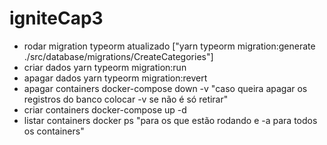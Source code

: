 # igniteCap3

- rodar migration typeorm atualizado ["yarn typeorm migration:generate ./src/database/migrations/CreateCategories"]
- criar dados yarn typeorm migration:run 
- apagar dados yarn typeorm migration:revert
- apagar containers docker-compose down -v "caso queira apagar os registros do banco colocar -v se não é só retirar"
- criar containers docker-compose up -d
- listar containers docker ps "para os que estão rodando e -a para todos os containers"

